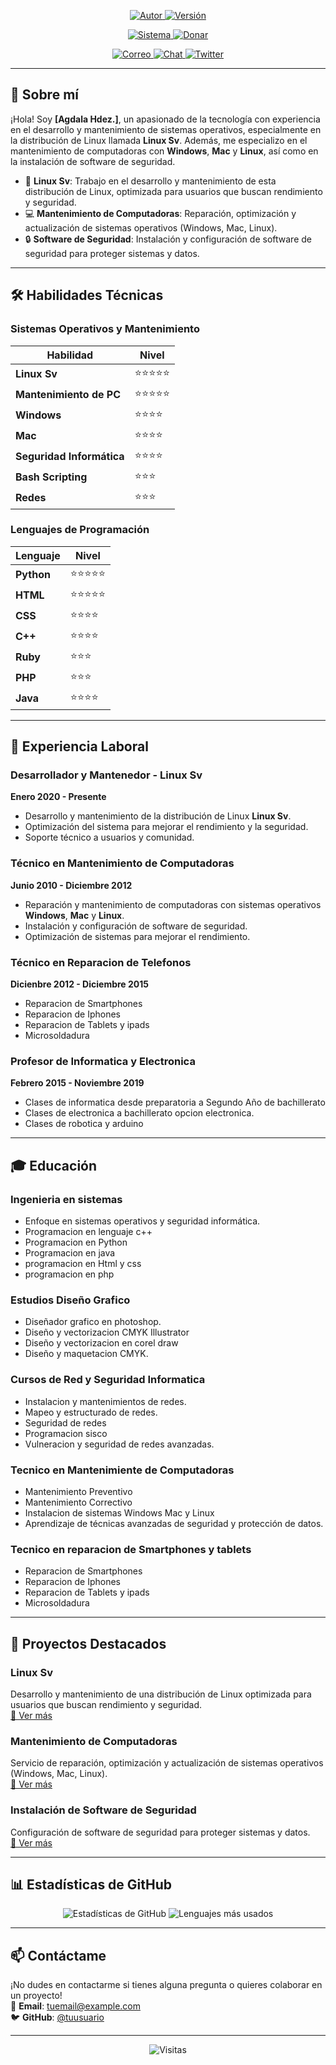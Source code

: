 <p align="center">
  <a href="https://github.com/Agdala1/">
    <img title="Autor" src="https://img.shields.io/badge/Author-[Agdala Hdez.]-blue?style=for-the-badge&logo=github">
  </a>
  <a href="">
    <img title="Versión" src="https://img.shields.io/badge/Version-1.0-red?style=for-the-badge&logo=">
  </a>
</p>

<p align="center">
  <a href="">
    <img title="Sistema" src="https://img.shields.io/badge/Supported%20OS-Linux%20|%20Windows%20|%20Mac-orange?style=for-the-badge&logo=linux">
  </a>
  <a href="https://sites.google.com/view/donacionesbtc/inicio">
    <img title="Donar" src="https://img.shields.io/badge/Donate-Bitcoin-green.svg?style=for-the-badge&logo=Bitcoin">
  </a>
</p>

<p align="center">
  <a href="mailto:master.hdez@gmail.com">
    <img title="Correo" src="https://img.shields.io/badge/Correo-master.hdez@gmail.com-blueviolet?style=for-the-badge&logo=gmail">
  </a>
  <a href="https://t.me/servitechsv">
    <img title="Chat" src="https://img.shields.io/badge/CHAT-TELEGRAM-blue?style=for-the-badge&logo=telegram">
  </a>
  <a href="https://twitter.com/AgdalaHdez">
    <img title="Twitter" src="https://img.shields.io/badge/CHAT-TWITTER-blue?style=for-the-badge&logo=twitter">
  </a>
</p>

---

## 🚀 Sobre mí

¡Hola! Soy **[Agdala Hdez.]**, un apasionado de la tecnología con experiencia en el desarrollo y mantenimiento de sistemas operativos, especialmente en la distribución de Linux llamada **Linux Sv**. Además, me especializo en el mantenimiento de computadoras con **Windows**, **Mac** y **Linux**, así como en la instalación de software de seguridad.

- 🐧 **Linux Sv**: Trabajo en el desarrollo y mantenimiento de esta distribución de Linux, optimizada para usuarios que buscan rendimiento y seguridad.
- 💻 **Mantenimiento de Computadoras**: Reparación, optimización y actualización de sistemas operativos (Windows, Mac, Linux).
- 🔒 **Software de Seguridad**: Instalación y configuración de software de seguridad para proteger sistemas y datos.

---

## 🛠️ Habilidades Técnicas

### Sistemas Operativos y Mantenimiento
| Habilidad              | Nivel        |
|------------------------|--------------|
| **Linux Sv**           | ⭐⭐⭐⭐⭐       |
| **Mantenimiento de PC**| ⭐⭐⭐⭐⭐       |
| **Windows**            | ⭐⭐⭐⭐         |
| **Mac**                | ⭐⭐⭐⭐         |
| **Seguridad Informática** | ⭐⭐⭐⭐      |
| **Bash Scripting**     | ⭐⭐⭐          |
| **Redes**              | ⭐⭐⭐          |

### Lenguajes de Programación
| Lenguaje              | Nivel        |
|-----------------------|--------------|
| **Python**            | ⭐⭐⭐⭐⭐       |
| **HTML**              | ⭐⭐⭐⭐⭐       |
| **CSS**               | ⭐⭐⭐⭐         |
| **C++**               | ⭐⭐⭐⭐         |
| **Ruby**              | ⭐⭐⭐          |
| **PHP**               | ⭐⭐⭐          |
| **Java**              | ⭐⭐⭐⭐         |

---

## 💼 Experiencia Laboral

### **Desarrollador y Mantenedor** - Linux Sv
**Enero 2020 - Presente**  
- Desarrollo y mantenimiento de la distribución de Linux **Linux Sv**.
- Optimización del sistema para mejorar el rendimiento y la seguridad.
- Soporte técnico a usuarios y comunidad.

### **Técnico en Mantenimiento de Computadoras**
**Junio 2010 - Diciembre 2012**  
- Reparación y mantenimiento de computadoras con sistemas operativos **Windows**, **Mac** y **Linux**.
- Instalación y configuración de software de seguridad.
- Optimización de sistemas para mejorar el rendimiento.

### **Técnico en Reparacion de Telefonos**
**Dicienbre 2012 - Diciembre 2015** 
- Reparacion de Smartphones
- Reparacion de Iphones
- Reparacion de Tablets y ipads
- Microsoldadura

### **Profesor de Informatica y Electronica**
**Febrero 2015 - Noviembre 2019** 
- Clases de informatica desde preparatoria a Segundo Año de bachillerato
- Clases de electronica a bachillerato opcion electronica.
- Clases de robotica y arduino
---

## 🎓 Educación

### **Ingenieria en sistemas** 
- Enfoque en sistemas operativos y seguridad informática.
- Programacion en lenguaje c++
- Programacion en Python
- Programacion en java
- programacion en Html y css
- programacion en php

### **Estudios Diseño Grafico** 
- Diseñador grafico en photoshop.
- Diseño y vectorizacion CMYK Illustrator
- Diseño y vectorizacion en corel draw
- Diseño y maquetacion CMYK.

### **Cursos de Red y Seguridad Informatica** 
- Instalacion y mantenimientos de redes.
- Mapeo y estructurado de redes.
- Seguridad de redes
- Programacion sisco
- Vulneracion y seguridad de redes avanzadas.

### **Tecnico en Mantenimiente de Computadoras** 
- Mantenimiento Preventivo
- Mantenimiento Correctivo
- Instalacion de sistemas Windows Mac y Linux
- Aprendizaje de técnicas avanzadas de seguridad y protección de datos.

### **Tecnico en reparacion de Smartphones y tablets**
- Reparacion de Smartphones
- Reparacion de Iphones
- Reparacion de Tablets y ipads
- Microsoldadura

---

## 🌟 Proyectos Destacados

### **Linux Sv**
Desarrollo y mantenimiento de una distribución de Linux optimizada para usuarios que buscan rendimiento y seguridad.  
[🔗 Ver más](https://github.com/linuxsv)

### **Mantenimiento de Computadoras**
Servicio de reparación, optimización y actualización de sistemas operativos (Windows, Mac, Linux).  
[🔗 Ver más](#)

### **Instalación de Software de Seguridad**
Configuración de software de seguridad para proteger sistemas y datos.  
[🔗 Ver más](#)

---

## 📊 Estadísticas de GitHub

<p align="center">
  <img src="https://github-readme-stats.vercel.app/api?username=tuusuario&show_icons=true&theme=dark" alt="Estadísticas de GitHub">
  <img src="https://github-readme-stats.vercel.app/api/top-langs/?username=tuusuario&layout=compact&theme=dark" alt="Lenguajes más usados">
</p>

---

## 📫 Contáctame

¡No dudes en contactarme si tienes alguna pregunta o quieres colaborar en un proyecto!  
📧 **Email**: [tuemail@example.com](mailto:master.hdez@gmail.com)  
🐦 **GitHub**: [@tuusuario](https://github.com/Agdala1)  

---

<p align="center">
  <img src="https://komarev.com/ghpvc/?username=tuusuario&label=Visitas&color=blue&style=flat" alt="Visitas">
</p>
